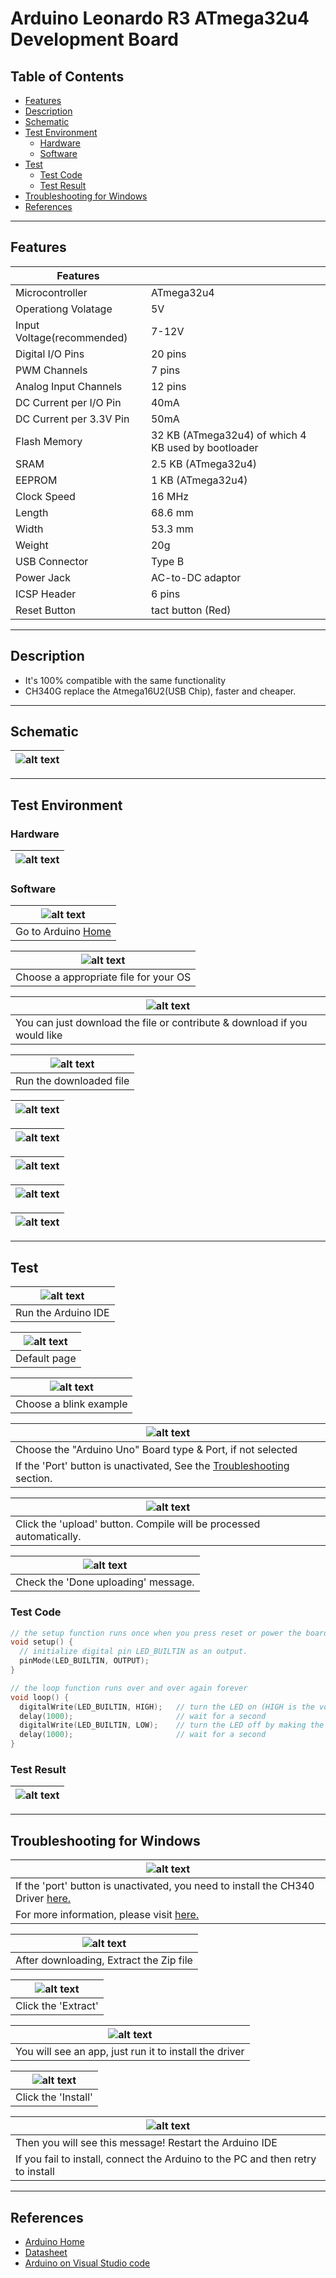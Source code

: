 # Arduino Leonardo R3 ATmega32u4 Development Board

## Table of Contents

-   [Features](#features)
-   [Description](#description)
-   [Schematic](#schematic)
-   [Test Environment](#test-environment)
    -   [Hardware](#hardware)
    -   [Software](#software)
-   [Test](#test)
    -   [Test Code](#test-code)
    -   [Test Result](#test-result)
-   [Troubleshooting for Windows](#troubleshooting-for-windows)
-   [References](#references)

---

## Features

| Features                   |                                                     |
| -------------------------- | --------------------------------------------------- |
| Microcontroller            | ATmega32u4                                          |
| Operationg Volatage        | 5V                                                  |
| Input Voltage(recommended) | 7-12V                                               |
| Digital I/O Pins           | 20 pins                                             |
| PWM Channels               | 7 pins                                              |
| Analog Input Channels      | 12 pins                                             |
| DC Current per I/O Pin     | 40mA                                                |
| DC Current per 3.3V Pin    | 50mA                                                |
| Flash Memory               | 32 KB (ATmega32u4) of which 4 KB used by bootloader |
| SRAM                       | 2.5 KB (ATmega32u4)                                 |
| EEPROM                     | 1 KB (ATmega32u4)                                   |
| Clock Speed                | 16 MHz                                              |
| Length                     | 68.6 mm                                             |
| Width                      | 53.3 mm                                             |
| Weight                     | 20g                                                 |
| USB Connector              | Type B                                              |
| Power Jack                 | AC-to-DC adaptor                                    |
| ICSP Header                | 6 pins                                              |
| Reset Button               | tact button (Red)                                   |

---

## Description

-   It's 100% compatible with the same functionality
-   CH340G replace the Atmega16U2(USB Chip), faster and cheaper.

---

## Schematic

| ![alt text](assets/arduino-leonardo-schematic.png 'Leonardo Schematic') |
| ----------------------------------------------------------------------- |

---

## Test Environment

### Hardware

| ![alt text](assets/arduino_mega.png 'Leonardo') |
| ----------------------------------------------- |

### Software

| ![alt text](assets/software_1.png 'Leonardo') |
| --------------------------------------------- |
| Go to Arduino [Home](https://www.arduino.cc/) |

| ![alt text](assets/software_2.png 'Leonardo') |
| --------------------------------------------- |
| Choose a appropriate file for your OS         |

| ![alt text](assets/software_3.png 'Leonardo')                             |
| ------------------------------------------------------------------------- |
| You can just download the file or contribute & download if you would like |

| ![alt text](assets/software_4.png 'Leonardo') |
| --------------------------------------------- |
| Run the downloaded file                       |

| ![alt text](assets/software_5.png 'Leonardo') |
| --------------------------------------------- |

| ![alt text](assets/software_6.png 'Leonardo') |
| --------------------------------------------- |

| ![alt text](assets/software_7.png 'Leonardo') |
| --------------------------------------------- |

| ![alt text](assets/software_8.png 'Leonardo') |
| --------------------------------------------- |

| ![alt text](assets/software_9.png 'Leonardo') |
| --------------------------------------------- |

---

## Test

| ![alt text](assets/software_10.png 'Leonardo') |
| ---------------------------------------------- |
| Run the Arduino IDE                            |

| ![alt text](assets/software_11.png 'Leonardo') |
| ---------------------------------------------- |
| Default page                                   |

| ![alt text](assets/software_12.png 'Leonardo') |
| ---------------------------------------------- |
| Choose a blink example                         |

| ![alt text](assets/software_13.png 'Leonardo')                                            |
| ----------------------------------------------------------------------------------------- |
| Choose the "Arduino Uno" Board type & Port, if not selected                               |
| If the 'Port' button is unactivated, See the [Troubleshooting](#troubleshooting) section. |

| ![alt text](assets/software_14.png 'Leonardo')                      |
| ------------------------------------------------------------------- |
| Click the 'upload' button. Compile will be processed automatically. |

| ![alt text](assets/software_15.png 'Leonardo') |
| ---------------------------------------------- |
| Check the 'Done uploading' message.            |

### Test Code

```c++
// the setup function runs once when you press reset or power the board
void setup() {
  // initialize digital pin LED_BUILTIN as an output.
  pinMode(LED_BUILTIN, OUTPUT);
}

// the loop function runs over and over again forever
void loop() {
  digitalWrite(LED_BUILTIN, HIGH);   // turn the LED on (HIGH is the voltage level)
  delay(1000);                       // wait for a second
  digitalWrite(LED_BUILTIN, LOW);    // turn the LED off by making the voltage LOW
  delay(1000);                       // wait for a second
}
```

### Test Result

| ![alt text](assets/arduino_mega_blink.gif 'Leonardo') |
| ----------------------------------------------------- |

---

## Troubleshooting for Windows

| ![alt text](assets/trouble_1.png 'Port blocked')                                            |
| ------------------------------------------------------------------------------------------- |
| If the 'port' button is unactivated, you need to install the CH340 Driver [here.](Drivers/) |
| For more information, please visit [here.](https://sparks.gogo.co.nz/ch340.html)            |

| ![alt text](assets/trouble_2.png 'Port blocked') |
| ------------------------------------------------ |
| After downloading, Extract the Zip file          |

| ![alt text](assets/trouble_3.png 'Port blocked') |
| ------------------------------------------------ |
| Click the 'Extract'                              |

| ![alt text](assets/trouble_4.png 'Port blocked')       |
| ------------------------------------------------------ |
| You will see an app, just run it to install the driver |

| ![alt text](assets/trouble_6.png 'Port blocked') |
| ------------------------------------------------ |
| Click the 'Install'                              |

| ![alt text](assets/trouble_7.png 'Port blocked')                                |
| ------------------------------------------------------------------------------- |
| Then you will see this message! Restart the Arduino IDE                         |
| If you fail to install, connect the Arduino to the PC and then retry to install |

---

## References

-   [Arduino Home](https://www.arduino.cc/)
-   [Datasheet](http://bit.ly/atmega16u4-32u4_datasheet)
-   [Arduino on Visual Studio code](https://maker.pro/arduino/tutorial/how-to-use-visual-studio-code-for-arduino)
